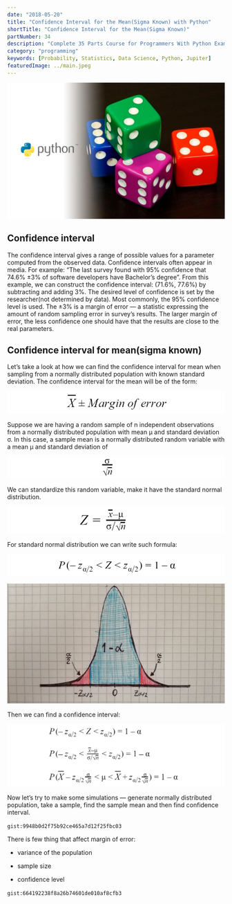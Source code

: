 ```yaml
---
date: "2018-05-20"
title: "Confidence Interval for the Mean(Sigma Known) with Python"
shortTitle: "Confidence Interval for the Mean(Sigma Known)"
partNumber: 34
description: "Complete 35 Parts Course for Programmers With Python Examples in Jupiter"
category: "programming"
keywords: [Probability, Statistics, Data Science, Python, Jupiter]
featuredImage: ../main.jpeg
---
```


![](../main.jpeg)

## Confidence interval

The confidence interval gives a range of possible values for a parameter computed from the observed data. Confidence intervals often appear in media. For example: “The last survey found with 95% confidence that 74.6% ±3% of software developers have Bachelor’s degree”. From this example, we can construct the confidence interval: (71.6%, 77.6%) by subtracting and adding 3%. The desired level of confidence is set by the researcher(not determined by data). Most commonly, the 95% confidence level is used. The ±3% is a margin of error — a statistic expressing the amount of random sampling error in survey’s results. The larger margin of error, the less confidence one should have that the results are close to the real parameters.

## Confidence interval for mean(sigma known)

Let’s take a look at how we can find the confidence interval for mean when sampling from a normally distributed population with known standard deviation. The confidence interval for the mean will be of the form:

![the confidence interval](margin.png)

Suppose we are having a random sample of n independent observations from a normally distributed population with mean μ and standard deviation σ. In this case, a sample mean is a normally distributed random variable with a mean μ and standard deviation of

![standard deviation of the sample mean](standard.png)

We can standardize this random variable, make it have the standard normal distribution.

![random variable with standard normal distribution](z.png)

For standard normal distribution we can write such formula:

![a probability to fall in the interval](p.png)

![](draw.jpeg)

Then we can find a confidence interval:

![](interval.png)

Now let’s try to make some simulations — generate normally distributed population, take a sample, find the sample mean and then find confidence interval.

`gist:9948b0d2f75b92ce465a7d12f25fbc03`

There is few thing that affect margin of error:

* variance of the population

* sample size

* confidence level

`gist:664192238f8a26b74601de010af8cfb3`
